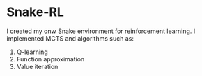 # Snake-RL

I created my onw Snake environment for reinforcement learning. I implemented MCTS and algorithms such as:
1. Q-learning
2. Function approximation
3. Value iteration

